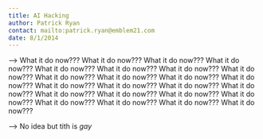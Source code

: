 ```yaml
---
title: AI Hacking
author: Patrick Ryan
contact: mailto:patrick.ryan@emblem21.com
date: 8/1/2014
---
```

--> What it do now??? What it do now??? What it do now??? What it do now??? What it do now??? What it do now??? What it do now??? What it do now??? What it do now??? What it do now??? What it do now??? What it do now??? What it do now??? What it do now??? What it do now??? What it do now??? What it do now??? What it do now??? What it do now??? What it do now??? What it do now??? What it do now??? What it do now??? What it do now??? 

--> No idea but tith is *gay*